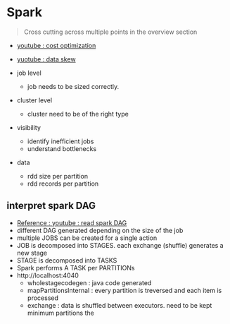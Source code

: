# Spark
> Cross cutting across multiple points in the overview section
- [youtube : cost optimization](https://www.youtube.com/watch?v=q0_j2rpFjcE)
- [yuotube : data skew](https://www.youtube.com/watch?v=WSplTjBKijU)
- job level
    - job needs to be sized correctly.
- cluster level
    - cluster need to be of the right type    
- visibility
    - identify inefficient jobs
    - understand bottlenecks

- data 
    - rdd size per partition  
    - rdd records per partition 

## interpret spark DAG
 - [Reference : youtube : read spark DAG](https://www.youtube.com/watch?v=LoFN_Q224fQ)
 - different DAG generated depending on the size of the job
 - multiple JOBS can be created for a single action
 - JOB is decomposed into STAGES. each exchange (shuffle) generates a new stage
 - STAGE is decomposed into TASKS
 - Spark performs A TASK per PARTITIONs
 - http://localhost:4040 
    - wholestagecodegen     : java code generated
    - mapPartitionsInternal : every partition is treversed and each item is processed
    - exchange              : data is shuffled between executors. need to be kept minimum
     partitions the 